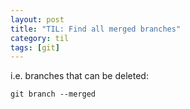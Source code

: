 ```yaml
---
layout: post
title: "TIL: Find all merged branches"
category: til
tags: [git]
---
```

i.e. branches that can be deleted:
```
git branch --merged
```

